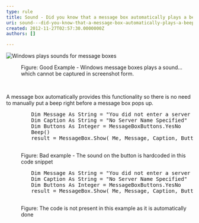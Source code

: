 ```yaml
---
type: rule
title: Sound - Did you know that a message box automatically plays a beep?
uri: sound---did-you-know-that-a-message-box-automatically-plays-a-beep
created: 2012-11-27T02:57:30.0000000Z
authors: []

---
```




<span class='intro'> <dl class="goodImage"><dt><img border="0" alt="Windows plays sounds for message boxes" src="http&#58;//www.ssw.com.au/ssw/Standards/Rules/Images/Win7SoundError.gif" /></dt>
<dd>Figure&#58; Good Example - Windows message boxes plays a sound... which cannot be captured in screenshot form.</dd></dl> </span>

​<div>A message box automatically provides this functionality so there is no need to manually put a beep right before a message box pops up.</div>
<dl class="badCode"><dt><pre>        Dim Message As String = &quot;You did not enter a server name. Cancel this operation?&quot;
        Dim Caption As String = &quot;No Server Name Specified&quot;
        Dim Buttons As Integer = MessageBoxButtons.YesNo
        Beep()
        result = MessageBox.Show( Me, Message, Caption, Buttons)
                    </pre></dt>
<dd>Figure&#58; Bad example - The sound on the button is hardcoded in this code snippet</dd></dl>
<dl class="goodCode"><dt><pre>        Dim Message As String = &quot;You did not enter a server name. Cancel this operation?&quot;
        Dim Caption As String = &quot;No Server Name Specified&quot;
        Dim Buttons As Integer = MessageBoxButtons.YesNo
        result = MessageBox.Show( Me, Message, Caption, Buttons)
                    </pre></dt>
<dd>Figure&#58; The code is not present in this example as it is automatically done</dd></dl>



